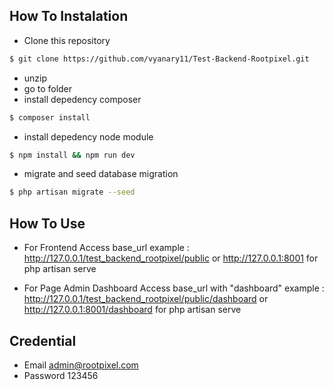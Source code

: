 ## How To Instalation
- Clone this repository
```sh
$ git clone https://github.com/vyanary11/Test-Backend-Rootpixel.git
```
- unzip
- go to folder
- install depedency composer
```sh
$ composer install
```
- install depedency node module
```sh
$ npm install && npm run dev
```
- migrate and seed database migration
```sh
$ php artisan migrate --seed
```


## How To Use
- For Frontend
Access base_url example : http://127.0.0.1/test_backend_rootpixel/public or http://127.0.0.1:8001 for php artisan serve

- For Page Admin Dashboard
Access base_url with "dashboard" example : http://127.0.0.1/test_backend_rootpixel/public/dashboard or http://127.0.0.1:8001/dashboard for php artisan serve

## Credential
- Email
admin@rootpixel.com
- Password
123456
